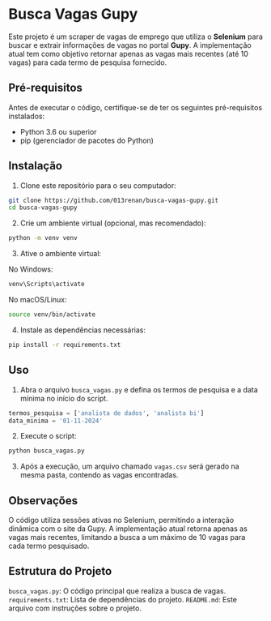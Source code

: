 # Busca Vagas Gupy

Este projeto é um scraper de vagas de emprego que utiliza o **Selenium** para buscar e extrair informações de vagas no portal **Gupy**. A implementação atual tem como objetivo retornar apenas as vagas mais recentes (até 10 vagas) para cada termo de pesquisa fornecido.

## Pré-requisitos

Antes de executar o código, certifique-se de ter os seguintes pré-requisitos instalados:

- Python 3.6 ou superior
- pip (gerenciador de pacotes do Python)

## Instalação

1. Clone este repositório para o seu computador:

  ```bash
  git clone https://github.com/013renan/busca-vagas-gupy.git
  cd busca-vagas-gupy
  ```
   
2. Crie um ambiente virtual (opcional, mas recomendado):

  ```bash
  python -m venv venv
  ```

3. Ative o ambiente virtual:
   
  No Windows:   
  ```bash
  venv\Scripts\activate
  ```

  No macOS/Linux:   
  ```bash
  source venv/bin/activate
  ```

 4. Instale as dependências necessárias:

  ```bash
  pip install -r requirements.txt
  ```

## Uso

1. Abra o arquivo `busca_vagas.py` e defina os termos de pesquisa e a data mínima no início do script.

  ```python
  termos_pesquisa = ['analista de dados', 'analista bi']
  data_minima = '01-11-2024'
  ```

2. Execute o script:

  ```bash
  python busca_vagas.py
  ```

3. Após a execução, um arquivo chamado `vagas.csv` será gerado na mesma pasta, contendo as vagas encontradas.

## Observações

O código utiliza sessões ativas no Selenium, permitindo a interação dinâmica com o site da Gupy.
A implementação atual retorna apenas as vagas mais recentes, limitando a busca a um máximo de 10 vagas para cada termo pesquisado.

## Estrutura do Projeto

`busca_vagas.py`: O código principal que realiza a busca de vagas.
`requirements.txt`: Lista de dependências do projeto.
`README.md`: Este arquivo com instruções sobre o projeto.

   

    

